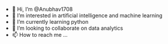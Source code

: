- 👋 Hi, I’m @Anubhav1708
- 👀 I’m interested in artificial intelligence and machine learning
- 🌱 I’m currently learning python
- 💞️ I’m looking to collaborate on data analytics
- 📫 How to reach me ...

<!---
Anubhav1708/Anubhav1708 is a ✨ special ✨ repository because its `README.md` (this file) appears on your GitHub profile.
You can click the Preview link to take a look at your changes.
--->
